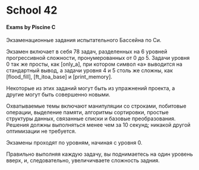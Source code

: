 # School 42 #

#### Exams by Piscine C ####

Экзаменационные задания испытательного Бассейна по Си.

Экзамен включает в себя 78 задач, разделенных на 6 уровней прогрессивной сложности, пронумерованных от 0 до 5. Задачи уровня 0 так же просты, как [only_a], при котором символ «a» выводится на стандартный вывод, а задачи уровня 4 и 5 столь же сложны, как [flood_fill], [ft_itoa_base] и [print_memory].

Некоторые из этих заданий могут быть из упражнений проекта, а другие могут быть совершенно новыми.

Охватываемые темы включают манипуляции со строками, побитовые операции, выделение памяти, алгоритмы сортировки, простые структуры данных, связанные списки и базовые преобразования. Решения должны выполняться менее чем за 10 секунд; никакой другой оптимизации не требуется.

Экзамены проходят по уровням, начиная с уровня 0.

Правильно выполняя каждую задачу, вы поднимаетесь на один уровень вверх, и, следовательно, увеличичваете сложность задния.

